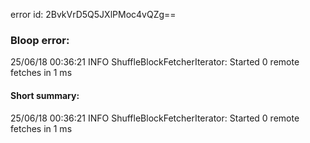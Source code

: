 error id: 2BvkVrD5Q5JXlPMoc4vQZg==
### Bloop error:

25/06/18 00:36:21 INFO ShuffleBlockFetcherIterator: Started 0 remote fetches in 1 ms
#### Short summary: 

25/06/18 00:36:21 INFO ShuffleBlockFetcherIterator: Started 0 remote fetches in 1 ms